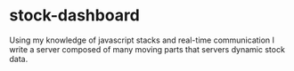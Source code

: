 # stock-dashboard
Using my knowledge of javascript stacks and real-time communication I write a server composed of many moving parts that servers dynamic stock data.
